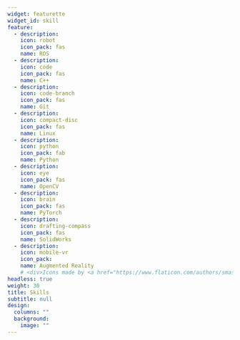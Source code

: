 ```yaml
---
widget: featurette
widget_id: skill
feature:
  - description: 
    icon: robot
    icon_pack: fas
    name: ROS
  - description: 
    icon: code
    icon_pack: fas
    name: C++
  - description:
    icon: code-branch
    icon_pack: fas
    name: Git
  - description:
    icon: compact-disc
    icon_pack: fas
    name: Linux
  - description: 
    icon: python
    icon_pack: fab
    name: Python
  - description: 
    icon: eye
    icon_pack: fas
    name: OpenCV
  - description: 
    icon: brain
    icon_pack: fas
    name: PyTorch
  - description: 
    icon: drafting-compass
    icon_pack: fas
    name: SolidWorks
  - description: 
    icon: mobile-vr
    icon_pack: 
    name: Augmented Reality
    # <div>Icons made by <a href="https://www.flaticon.com/authors/smashicons" title="Smashicons">Smashicons</a> from <a href="https://www.flaticon.com/" title="Flaticon">www.flaticon.com</a></div>
headless: true
weight: 30
title: Skills
subtitle: null
design:
  columns: ""
  background:
    image: ""
---
```

